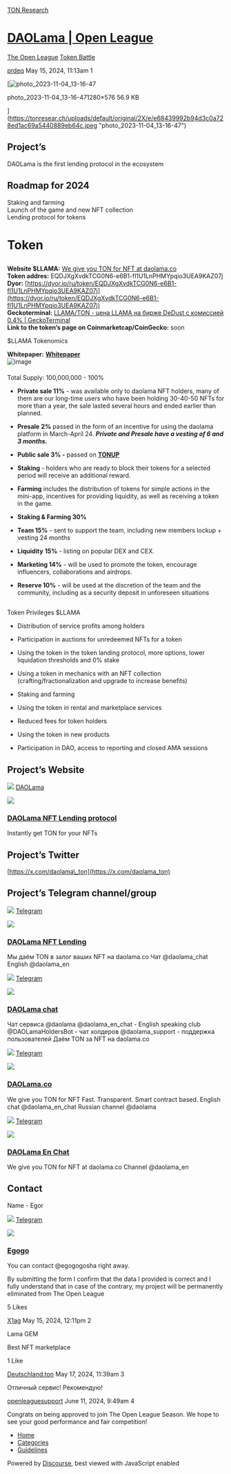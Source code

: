 [TON Research](/)

# [DAOLama | Open League](/t/daolama-open-league/18187)

[The Open League](/c/the-open-league/token-leaderboard/57)  [Token Battle](/c/the-open-league/token-leaderboard/57) 

    

[prdeq](https://tonresear.ch/u/prdeq)   May 15, 2024, 11:13am  1

[![photo_2023-11-04_13-16-47](https://tonresear.ch/uploads/default/optimized/2X/e/e68439992b94d3c0a728ed1ac69a5440889eb64c_2_690x310.jpeg)

photo\_2023-11-04\_13-16-471280×576 56.9 KB

](https://tonresear.ch/uploads/default/original/2X/e/e68439992b94d3c0a728ed1ac69a5440889eb64c.jpeg "photo_2023-11-04_13-16-47")

## [](#projects-1)Project’s

DAOLama is the first lending protocol in the ecosystem

## [](#roadmap-for-2024-2)Roadmap for 2024

Staking and farming  
Launch of the game and new NFT collection  
Lending protocol for tokens

# [](#token-3)Token

## [](#h-4)

**Website $LLAMA:** [We give you TON for NFT at daolama.co](https://app.daolama.co/LLAMA)  
**Token addres:** EQDJXgXvdkTCG0N6-e6B1-fl1U1LnPHMYpqio3UEA9KAZ07j  
**Dyor:** [https://dyor.io/ru/token/EQDJXgXvdkTCG0N6-e6B1-fl1U1LnPHMYpqio3UEA9KAZ07j](https://dyor.io/ru/token/EQDJXgXvdkTCG0N6-e6B1-fl1U1LnPHMYpqio3UEA9KAZ07j)  
**Geckoterminal:** [LLAMA/TON - цена LLAMA на бирже DeDust с комиссией 0.4% | GeckoTerminal](https://www.geckoterminal.com/ru/ton/pools/EQBZtkOSlYgAZjlMLRxVVGiExXjsTLq15G7i0N0WydJeKw_T)  
**Link to the token’s page on Coinmarketcap/CoinGecko:** soon

$LLAMA Tokenomics

**Whitepaper:** [**Whitepaper**](https://assets.daolama.co/token/llama-lp.pdf)  
![image](https://tonresear.ch/uploads/default/original/2X/e/efedbe0e7792093516863b5aeea7f163615ed5f1.png)

#### [](#h-5)

Total Supply: 100,000,000 - 100%

*   **Private sale 11%** - was available only to daolama NFT holders, many of them are our long-time users who have been holding 30-40-50 NFTs for more than a year, the sale lasted several hours and ended earlier than planned.
    
*   **Presale** **2%** passed in the form of an incentive for using the daolama platform in March-April 24. _**Private and Presale have a vesting of 6 and 3 months.**_
    
*   **Public sale 3% -** passed on [**TONUP**](https://tonup.io/project/DAOlama)
    
*   **Staking** - holders who are ready to block their tokens for a selected period will receive an additional reward.
    
*   **Farming** includes the distribution of tokens for simple actions in the mini-app, incentives for providing liquidity, as well as receiving a token in the game.
    
*   **Staking & Farming 30%**
    
*   **Team 15%** - sent to support the team, including new members lockup + vesting 24 months
    
*   **Liquidity** **15%** - listing on popular DEX and CEX.
    
*   **Marketing 14%** - will be used to promote the token, encourage influencers, collaborations and airdrops.
    
*   **Reserve 10%** - will be used at the discretion of the team and the community, including as a security deposit in unforeseen situations
    

## [](#h-6)

Token Privileges $LLAMA

*   Distribution of service profits among holders
    
*   Participation in auctions for unredeemed NFTs for a token
    
*   Using the token in the token landing protocol, more options, lower liquidation thresholds and 0% stake
    
*   Using a token in mechanics with an NFT collection (crafting/fractionalization and upgrade to increase benefits)
    
*   Staking and farming
    
*   Using the token in rental and marketplace services
    
*   Reduced fees for token holders
    
*   Using the token in new products
    
*   Participation in DAO, access to reporting and closed AMA sessions
    

## [](#projects-website-7)Project’s Website

![](https://tonresear.ch/uploads/default/original/2X/c/c5c9113ae7d2829efe1298e42fa02a4a727b8d56.png) [DAOLama](https://daolama.co/)

![](https://tonresear.ch/uploads/default/optimized/2X/a/a3152220978da4c1ae1864ae1a2195bad68785ed_2_690x368.jpeg)

### [DAOLama NFT Lending protocol](https://daolama.co/)

Instantly get TON for your NFTs

## [](#projects-twitter-8)Project’s Twitter

[https://x.com/daolama\_ton](https://x.com/daolama_ton)

## [](#projects-telegram-channelgroup-9)Project’s Telegram channel/group

![](https://telegram.org/img/website_icon.svg?4) [Telegram](https://t.me/daolama)

![](https://tonresear.ch/uploads/default/original/2X/c/c237a40012d7b4cda0c2daf32c250f6d34e04c5d.jpeg)

### [DAOLama NFT Lending](https://t.me/daolama)

Мы даём TON в залог ваших NFT на daolama.co Чат @daolama\_chat English @daolama\_en

![](https://telegram.org/img/website_icon.svg?4) [Telegram](https://t.me/daolama_chat)

![](https://tonresear.ch/uploads/default/original/2X/e/e39cd422d5555f77f5201e1dd8a117320fecb676.jpeg)

### [DAOLama chat](https://t.me/daolama_chat)

Чат сервиса @daolama @daolama\_en\_chat - English speaking club @DAOLamaHoldersBot - чат холдеров @daolama\_support - поддержка пользователей Даём TON за NFT на daolama.co

![](https://telegram.org/img/website_icon.svg?4) [Telegram](https://t.me/daolama_en)

![](https://tonresear.ch/uploads/default/original/2X/7/77950fd849cec04259d3d2eae82c943b2f36959d.jpeg)

### [DAOLama.co](https://t.me/daolama_en)

We give you TON for NFT Fast. Transparent. Smart contract based. English chat @daolama\_en\_chat Russian channel @daolama

![](https://telegram.org/img/website_icon.svg?4) [Telegram](https://t.me/daolama_en_chat)

![](https://tonresear.ch/uploads/default/original/2X/8/827868623616c398690f554e342c727ab79cb5aa.jpeg)

### [DAOLama En Chat](https://t.me/daolama_en_chat)

We give you TON for NFT at daolama.co Channel @daolama\_en

## [](#contact-10)Contact

Name - Egor

![](https://telegram.org/img/website_icon.svg?4) [Telegram](https://t.me/egogogosha)

![](https://tonresear.ch/uploads/default/original/2X/a/a2508d921c9d4bb42d9f9214a5c1260298751cb7.jpeg)

### [Egogo](https://t.me/egogogosha)

You can contact @egogogosha right away.

By submitting the form I confirm that the data I provided is correct and I fully understand that in case of the contrary, my project will be permanently eliminated from The Open League

  5 Likes

[X1ag](https://tonresear.ch/u/X1ag) May 15, 2024, 12:11pm  2

Lama GEM

Best NFT marketplace

  1 Like

[Deutschland.ton](https://tonresear.ch/u/Deutschland.ton) May 17, 2024, 11:39am  3

Отличный сервис! Рекомендую!

 

[openleaguesupport](https://tonresear.ch/u/openleaguesupport) June 11, 2024, 9:49am  4

Congrats on being approved to join The Open League Season. We hope to see your good performance and fair competition!

 

*   [Home](/)
*   [Categories](/categories)
*   [Guidelines](/guidelines)

Powered by [Discourse](https://www.discourse.org), best viewed with JavaScript enabled